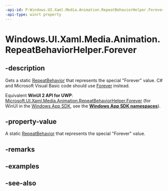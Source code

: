 ```yaml
---
-api-id: P:Windows.UI.Xaml.Media.Animation.RepeatBehaviorHelper.Forever
-api-type: winrt property
---
```


<!-- Property syntax
public Windows.UI.Xaml.Media.Animation.RepeatBehavior Forever { get; }
-->

# Windows.UI.Xaml.Media.Animation.RepeatBehaviorHelper.Forever

## -description
Gets a static [RepeatBehavior](repeatbehavior.md) that represents the special "Forever" value. C# and Microsoft Visual Basic code should use [Forever](/dotnet/api/windows.ui.xaml.media.animation.repeatbehavior.forever) instead.

Equivalent **WinUI 2 API for UWP**: [Microsoft.UI.Xaml.Media.Animation.RepeatBehaviorHelper.Forever](/windows/winui/api/microsoft.ui.xaml.media.animation.repeatbehaviorhelper.forever) (for WinUI in the [Windows App SDK](/windows/apps/windows-app-sdk/), see the **[Windows App SDK namespaces](/windows/windows-app-sdk/api/winrt/)**).

## -property-value
A static [RepeatBehavior](repeatbehavior.md) that represents the special "Forever" value.

## -remarks

## -examples

## -see-also
